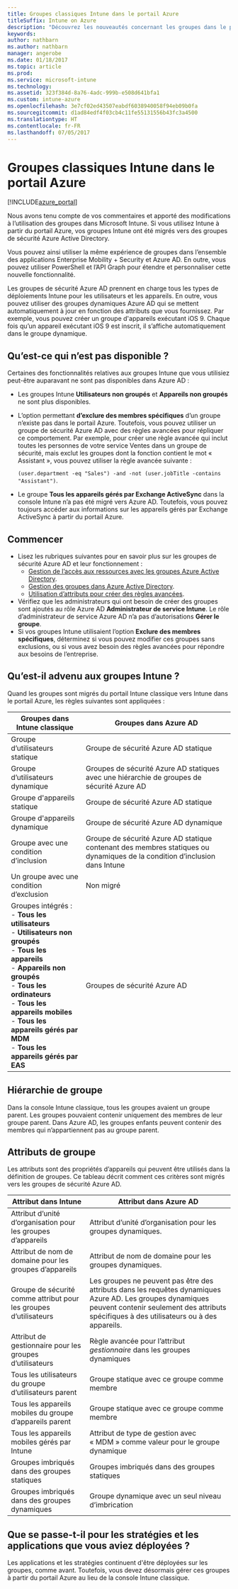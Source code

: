```yaml
---
title: Groupes classiques Intune dans le portail Azure
titleSuffix: Intune on Azure
description: "Découvrez les nouveautés concernant les groupes dans le portail Intune Azure"
keywords: 
author: nathbarn
ms.author: nathbarn
manager: angerobe
ms.date: 01/18/2017
ms.topic: article
ms.prod: 
ms.service: microsoft-intune
ms.technology: 
ms.assetid: 323f384d-8a76-4adc-999b-e508d641bfa1
ms.custom: intune-azure
ms.openlocfilehash: 3e7cf02ed43507eabdf6038940058f94eb09b0fa
ms.sourcegitcommit: d1ad84edf4f03cb4c11fe55131556b43fc3a4500
ms.translationtype: HT
ms.contentlocale: fr-FR
ms.lasthandoff: 07/05/2017
---
```

# <a name="intune-classic-groups-in-the-azure-portal"></a>Groupes classiques Intune dans le portail Azure

[!INCLUDE[azure_portal](./includes/azure_portal.md)]

Nous avons tenu compte de vos commentaires et apporté des modifications à l’utilisation des groupes dans Microsoft Intune.
Si vous utilisez Intune à partir du portail Azure, vos groupes Intune ont été migrés vers des groupes de sécurité Azure Active Directory.

Vous pouvez ainsi utiliser la même expérience de groupes dans l’ensemble des applications Enterprise Mobility + Security et Azure AD. En outre, vous pouvez utiliser PowerShell et l’API Graph pour étendre et personnaliser cette nouvelle fonctionnalité.

Les groupes de sécurité Azure AD prennent en charge tous les types de déploiements Intune pour les utilisateurs et les appareils. En outre, vous pouvez utiliser des groupes dynamiques Azure AD qui se mettent automatiquement à jour en fonction des attributs que vous fournissez. Par exemple, vous pouvez créer un groupe d'appareils exécutant iOS 9. Chaque fois qu’un appareil exécutant iOS 9 est inscrit, il s’affiche automatiquement dans le groupe dynamique.

## <a name="what-is-not-available"></a>Qu’est-ce qui n’est pas disponible ?

Certaines des fonctionnalités relatives aux groupes Intune que vous utilisiez peut-être auparavant ne sont pas disponibles dans Azure AD :

- Les groupes Intune **Utilisateurs non groupés** et **Appareils non groupés** ne sont plus disponibles.
- L’option permettant **d’exclure des membres spécifiques** d’un groupe n’existe pas dans le portail Azure. Toutefois, vous pouvez utiliser un groupe de sécurité Azure AD avec des règles avancées pour répliquer ce comportement. Par exemple, pour créer une règle avancée qui inclut toutes les personnes de votre service Ventes dans un groupe de sécurité, mais exclut les groupes dont la fonction contient le mot « Assistant », vous pouvez utiliser la règle avancée suivante :

  `(user.department -eq "Sales") -and -not (user.jobTitle -contains "Assistant")`.
- Le groupe **Tous les appareils gérés par Exchange ActiveSync** dans la console Intune n’a pas été migré vers Azure AD. Toutefois, vous pouvez toujours accéder aux informations sur les appareils gérés par Exchange ActiveSync à partir du portail Azure.

## <a name="how-to-get-started"></a>Commencer

- Lisez les rubriques suivantes pour en savoir plus sur les groupes de sécurité Azure AD et leur fonctionnement :
    -  [Gestion de l’accès aux ressources avec les groupes Azure Active Directory](https://azure.microsoft.com/documentation/articles/active-directory-manage-groups/).
    -  [Gestion des groupes dans Azure Active Directory](https://azure.microsoft.com/documentation/articles/active-directory-accessmanagement-manage-groups/).
    -  [Utilisation d’attributs pour créer des règles avancées](https://azure.microsoft.com/documentation/articles/active-directory-accessmanagement-groups-with-advanced-rules/).
-  Vérifiez que les administrateurs qui ont besoin de créer des groupes sont ajoutés au rôle Azure AD **Administrateur de service Intune**. Le rôle d’administrateur de service Azure AD n’a pas d’autorisations **Gérer le groupe**.
-  Si vos groupes Intune utilisaient l’option **Exclure des membres spécifiques**, déterminez si vous pouvez modifier ces groupes sans exclusions, ou si vous avez besoin des règles avancées pour répondre aux besoins de l’entreprise.


## <a name="what-happened-to-intune-groups"></a>Qu’est-il advenu aux groupes Intune ?
Quand les groupes sont migrés du portail Intune classique vers Intune dans le portail Azure, les règles suivantes sont appliquées :

| Groupes dans Intune classique|Groupes dans Azure AD|
|-----------------------------------------------------------------------|-------------------------------------------------------------|
|Groupe d’utilisateurs statique|Groupe de sécurité Azure AD statique|
|Groupe d’utilisateurs dynamique|Groupes de sécurité Azure AD statiques avec une hiérarchie de groupes de sécurité Azure AD|
|Groupe d'appareils statique|Groupe de sécurité Azure AD statique|
|Groupe d'appareils dynamique|Groupe de sécurité Azure AD dynamique|
|Groupe avec une condition d’inclusion|Groupe de sécurité Azure AD statique contenant des membres statiques ou dynamiques de la condition d’inclusion dans Intune|
|Un groupe avec une condition d’exclusion|Non migré|
|Groupes intégrés :<br>- **Tous les utilisateurs**<br>- **Utilisateurs non groupés**<br>- **Tous les appareils**<br>- **Appareils non groupés**<br>- **Tous les ordinateurs**<br>- **Tous les appareils mobiles**<br>- **Tous les appareils gérés par MDM**<br>- **Tous les appareils gérés par EAS**|Groupes de sécurité Azure AD|

## <a name="group-hierarchy"></a>Hiérarchie de groupe

Dans la console Intune classique, tous les groupes avaient un groupe parent. Les groupes pouvaient contenir uniquement des membres de leur groupe parent. Dans Azure AD, les groupes enfants peuvent contenir des membres qui n’appartiennent pas au groupe parent.

## <a name="group-attributes"></a>Attributs de groupe
Les attributs sont des propriétés d’appareils qui peuvent être utilisés dans la définition de groupes. Ce tableau décrit comment ces critères sont migrés vers les groupes de sécurité Azure AD.

| Attribut dans Intune|Attribut dans Azure AD|
|-----------------------------------------------------------------------|-------------------------------------------------------------|
|Attribut d’unité d’organisation pour les groupes d’appareils|Attribut d’unité d’organisation pour les groupes dynamiques.|
|Attribut de nom de domaine pour les groupes d’appareils|Attribut de nom de domaine pour les groupes dynamiques.|
|Groupe de sécurité comme attribut pour les groupes d’utilisateurs|Les groupes ne peuvent pas être des attributs dans les requêtes dynamiques Azure AD. Les groupes dynamiques peuvent contenir seulement des attributs spécifiques à des utilisateurs ou à des appareils.|
|Attribut de gestionnaire pour les groupes d’utilisateurs|Règle avancée pour l’attribut *gestionnaire* dans les groupes dynamiques|
|Tous les utilisateurs du groupe d’utilisateurs parent|Groupe statique avec ce groupe comme membre|
|Tous les appareils mobiles du groupe d’appareils parent|Groupe statique avec ce groupe comme membre|
|Tous les appareils mobiles gérés par Intune|Attribut de type de gestion avec « MDM » comme valeur pour le groupe dynamique|
|Groupes imbriqués dans des groupes statiques |Groupes imbriqués dans des groupes statiques|
|Groupes imbriqués dans des groupes dynamiques|Groupe dynamique avec un seul niveau d’imbrication|

## <a name="what-happens-to-policies-and-apps-you-previously-deployed"></a>Que se passe-t-il pour les stratégies et les applications que vous aviez déployées ?

Les applications et les stratégies continuent d'être déployées sur les groupes, comme avant. Toutefois, vous devez désormais gérer ces groupes à partir du portail Azure au lieu de la console Intune classique.

